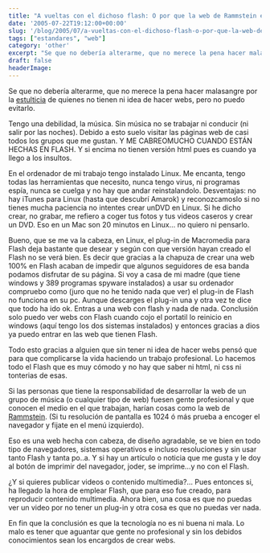 ```yaml
---
title: "A vueltas con el dichoso flash: O por que la web de Rammstein es de lo mejor que hay"
date: '2005-07-22T19:12:00+00:00'
slug: '/blog/2005/07/a-vueltas-con-el-dichoso-flash-o-por-que-la-web-de-rammstein-es-de-lo-mejor-que-hay'
tags: ["estandares", "web"]
category: 'other'
excerpt: "Se que no debería alterarme, que no merece la pena hacer malasangre por la [estulticia]( de quienes no tienen ni idea ..."
draft: false
headerImage:
---
```

Se que no debería alterarme, que no merece la pena hacer malasangre por la [estulticia](http://buscon.rae.es/draeI/SrvltGUIBusUsual?TIPO_HTML=2&TIPO_BUS=3&LEMA=estulticia) de quienes no tienen ni idea de hacer webs, pero no puedo evitarlo.

Tengo una debilidad, la música. Sin música no se trabajar ni conducir (ni salir por las noches). Debido a esto suelo visitar las páginas web de casi todos los grupos que me gustan. Y ME CABREOMUCHO CUANDO ESTÁN HECHAS EN FLASH. Y si encima no tienen versión html pues es cuando ya llego a los insultos.

En el ordenador de mi trabajo tengo instalado Linux. Me encanta, tengo todas las herramientas que necesito, nunca tengo virus, ni programas espía, nunca se cuelga y no hay que andar reinstalandolo. Desventajas: no hay iTunes para Linux (hasta que descubrí Amarok) y reconozcamoslo si no tienes mucha paciencia no intentes crear unDVD en Linux. Si he dicho crear, no grabar, me refiero a coger tus fotos y tus videos caseros y crear un DVD. Eso en un Mac son 20 minutos en Linux… no quiero ni pensarlo.

Bueno, que se me va la cabeza, en Linux, el plug-in de Macromedia para Flash deja bastante que desear y según con que versión hayan creado el Flash no se verá bien. Es decir que gracias a la chapuza de crear una web 100% en Flash acaban de impedir que algunos seguidores de esa banda podamos disfrutar de su página. Si voy a casa de mi madre (que tiene windows y 389 programas spyware instalados) a usar su ordenador compruebo como (juro que no he tenido nada que ver) el plug-in de Flash no funciona en su pc. Aunque descarges el plug-in una y otra vez te dice que todo ha ido ok. Entras a una web con flash y nada de nada. Conclusión solo puedo ver webs con Flash cuando cojo el portatil lo reinicio en windows (aquí tengo los dos sistemas instalados) y entonces gracias a dios ya puedo entrar en las web que tienen Flash.

Todo esto gracias a alguien que sin tener ni idea de hacer webs pensó que para que complicarse la vida haciendo un trabajo profesional. Lo hacemos todo el Flash que es muy cómodo y no hay que saber ni html, ni css ni tonterias de esas.

Si las personas que tiene la responsabilidad de desarrollar la web de un grupo de música (o cualquier tipo de web) fuesen gente profesional y que conocen el medio en el que trabajan, harían cosas como la web de [Rammstein](http://www.rammstein.com/). (Si tu resolución de pantalla es 1024 ó más prueba a encoger el navegador y fijate en el menú izquierdo).

Eso es una web hecha con cabeza, de diseño agradable, se ve bien en todo tipo de navegadores, sistemas operativos e incluso resoluciones y sin usar tanto Flash y tanta po..a. Y si hay un artículo o noticia que me gusta y le doy al botón de imprimir del navegador, joder, se imprime…y no con el Flash.

¿Y si quieres publicar videos o contenido multimedia?... Pues entonces si, ha llegado la hora de emplear Flash, que para eso fue creado, para reproducir contenido multimedia. Ahora bien, una cosa es que no puedas ver un video por no tener un plug-in y otra cosa es que no puedas ver nada.

En fin que la conclusión es que la tecnología no es ni buena ni mala. Lo malo es tener que aguantar que gente no profesional y sin los debidos conocimientos sean los encargdos de crear webs.
